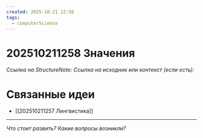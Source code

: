```yaml
---
created: 2025-10-21 12:58
tags:
  - computerScience
---
```

# 202510211258 Значения

*Ссылка на StructureNote:*
*Ссылка на исходник или контекст (если есть):* 

# Связанные идеи
- [[202510211257 Лингвистика]]
---

*Что стоит развить? Какие вопросы возникли?*